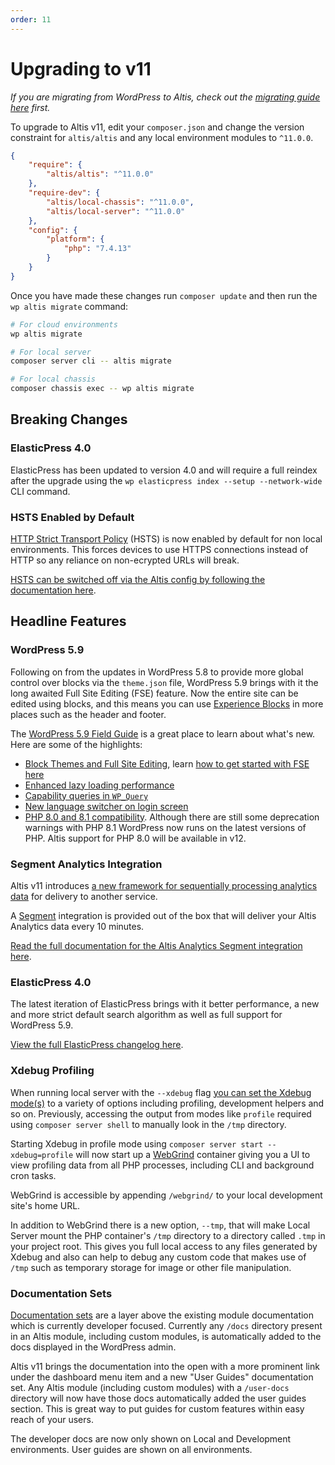 ```yaml
---
order: 11
---
```

# Upgrading to v11

_If you are migrating from WordPress to Altis, check out the [migrating guide here](../migrating-from-wordpress.md) first._

To upgrade to Altis v11, edit your `composer.json` and change the version constraint for `altis/altis` and any local environment modules to `^11.0.0`.

```json
{
	"require": {
		"altis/altis": "^11.0.0"
	},
	"require-dev": {
		"altis/local-chassis": "^11.0.0",
		"altis/local-server": "^11.0.0"
	},
	"config": {
		"platform": {
			"php": "7.4.13"
		}
	}
}
```

Once you have made these changes run `composer update` and then run the `wp altis migrate` command:

```sh
# For cloud environments
wp altis migrate

# For local server
composer server cli -- altis migrate

# For local chassis
composer chassis exec -- wp altis migrate
```

## Breaking Changes

### ElasticPress 4.0

ElasticPress has been updated to version 4.0 and will require a full reindex after the upgrade using the `wp elasticpress index --setup --network-wide` CLI command.

### HSTS Enabled by Default

[HTTP Strict Transport Policy](https://en.wikipedia.org/wiki/HTTP_Strict_Transport_Security) (HSTS) is now enabled by default for non local environments. This forces devices to use HTTPS connections instead of HTTP so any reliance on non-ecrypted URLs will break.

[HSTS can be switched off via the Altis config by following the documentation here](docs://security/browser.md#strict-transport-policy).

## Headline Features

### WordPress 5.9

Following on from the updates in WordPress 5.8 to provide more global control over blocks via the `theme.json` file, WordPress 5.9 brings with it the long awaited Full Site Editing (FSE) feature. Now the entire site can be edited using blocks, and this means you can use [Experience Blocks](https://www.altis-dxp.com/experience-blocks/) in more places such as the header and footer.

The [WordPress 5.9 Field Guide](https://make.wordpress.org/core/2022/01/10/wordpress-5-9-field-guide/) is a great place to learn about what's new. Here are some of the highlights:

- [Block Themes and Full Site Editing](https://make.wordpress.org/core/2022/01/04/block-themes-a-new-way-to-build-themes-in-wordpress-5-9/), learn [how to get started with FSE here](docs://cms/full-site-editing.md)
- [Enhanced lazy loading performance](https://make.wordpress.org/core/2021/12/29/enhanced-lazy-loading-performance-in-5-9/)
- [Capability queries in `WP_Query`](https://make.wordpress.org/core/2022/01/05/new-capability-queries-in-wordpress-5-9/)
- [New language switcher on login screen](https://make.wordpress.org/core/2021/12/20/introducing-new-language-switcher-on-the-login-screen-in-wp-5-9/)
- [PHP 8.0 and 8.1 compatibility](https://make.wordpress.org/core/2022/01/10/wordpress-5-9-and-php-8-0-8-1/). Although there are still some deprecation warnings with PHP 8.1 WordPress now runs on the latest versions of PHP. Altis support for PHP 8.0 will be available in v12.


### Segment Analytics Integration

Altis v11 introduces [a new framework for sequentially processing analytics data](docs://analytics/native/api/data-export.md) for delivery to another service.

A [Segment](https://segment.com/) integration is provided out of the box that will deliver your Altis Analytics data every 10 minutes.

[Read the full documentation for the Altis Analytics Segment integration here](docs://analytics/native/api/data-export/segment.md).


### ElasticPress 4.0

The latest iteration of ElasticPress brings with it better performance, a new and more strict default search algorithm as well as full support for WordPress 5.9.

[View the full ElasticPress changelog here](https://github.com/10up/ElasticPress/releases/tag/4.0.0).


### Xdebug Profiling

When running local server with the `--xdebug` flag [you can set the Xdebug mode(s)](docs://local-server/using-xdebug.md) to a variety of options including profiling, development helpers and so on. Previously, accessing the output from modes like `profile` required using `composer server shell` to manually look in the `/tmp` directory.

Starting Xdebug in profile mode using `composer server start --xdebug=profile` will now start up a [WebGrind](https://github.com/jokkedk/webgrind) container giving you a UI to view profiling data from all PHP processes, including CLI and background cron tasks.

WebGrind is accessible by appending `/webgrind/` to your local development site's home URL.

In addition to WebGrind there is a new option, `--tmp`, that will make Local Server mount the PHP container's `/tmp` directory to a directory called `.tmp` in your project root. This gives you full local access to any files generated by Xdebug and also can help to debug any custom code that makes use of `/tmp` such as temporary storage for image or other file manipulation.

### Documentation Sets

[Documentation sets](docs://documentation/additional-doc-set.md) are a layer above the existing module documentation which is currently developer focused. Currently any `/docs` directory present in an Altis module, including custom modules, is automatically added to the docs displayed in the WordPress admin.

Altis v11 brings the documentation into the open with a more prominent link under the dashboard menu item and a new "User Guides" documentation set. Any Altis module (including custom modules) with a `/user-docs` directory will now have those docs automatically added the user guides section. This is great way to put guides for custom features within easy reach of your users.

The developer docs are now only shown on Local and Development environments. User guides are shown on all environments.

